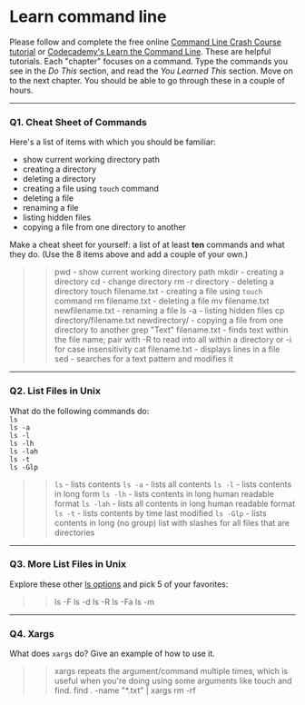 # Learn command line

Please follow and complete the free online [Command Line Crash Course
tutorial](https://web.archive.org/web/20160708171659/http://cli.learncodethehardway.org/book/) or [Codecademy's Learn the Command Line](https://www.codecademy.com/learn/learn-the-command-line). These are helpful tutorials. Each "chapter" focuses on a command. Type the commands you see in the _Do This_ section, and read the _You Learned This_ section. Move on to the next chapter. You should be able to go through these in a couple of hours.

---

### Q1.  Cheat Sheet of Commands  

Here's a list of items with which you should be familiar:  
* show current working directory path
* creating a directory
* deleting a directory
* creating a file using `touch` command
* deleting a file
* renaming a file
* listing hidden files
* copying a file from one directory to another

Make a cheat sheet for yourself: a list of at least **ten** commands and what they do.  (Use the 8 items above and add a couple of your own.)  

> > pwd - show current working directory path
 mkdir - creating a directory
cd - change directory
rm -r directory -  deleting a directory
touch filename.txt -  creating a file using `touch` command
rm filename.txt - deleting a file
mv filename.txt newfilename.txt - renaming a file
ls -a - listing hidden files
cp directory/filename.txt newdirectory/ - copying a file from one directory to another
grep "Text" filename.txt - finds text within the file name; pair with -R to read into all within a directory or -i for case insensitivity
cat filename.txt - displays lines in a file
sed - searches for a text pattern and modifies it

---

### Q2.  List Files in Unix   

What do the following commands do:  
`ls`  
`ls -a`  
`ls -l`  
`ls -lh`  
`ls -lah`  
`ls -t`  
`ls -Glp`  

> > `ls`  - lists contents
`ls -a`  - lists all contents
`ls -l`  - lists contents in long form
`ls -lh`  - lists contents in long human readable format
`ls -lah` - lists all contents in long human readable format 
`ls -t`  - lists contents by time last modified
`ls -Glp` - lists contents in long (no group) list with slashes for all files that are directories

---

### Q3.  More List Files in Unix  

Explore these other [ls options](http://www.techonthenet.com/unix/basic/ls.php) and pick 5 of your favorites:

> > ls -F
ls -d
ls -R
ls -Fa
ls -m
---

### Q4.  Xargs   

What does `xargs` do? Give an example of how to use it.

> > xargs repeats the argument/command multiple times, which is useful when you're doing using some arguments like touch and find. 
find . -name "*.txt" | xargs rm -rf
 


